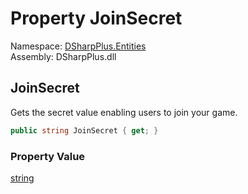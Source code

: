 # Property JoinSecret

Namespace: [DSharpPlus.Entities](DSharpPlus.Entities.md)  
Assembly: DSharpPlus.dll

## <a id="DSharpPlus_Entities_DiscordRichPresence_JoinSecret"></a>JoinSecret

Gets the secret value enabling users to join your game.

```csharp
public string JoinSecret { get; }
```

### Property Value

[string](https://learn.microsoft.com/dotnet/api/system.string)

